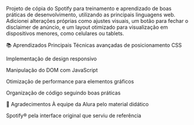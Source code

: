 Projeto de cópia do Spotify para treinamento e aprendizado de boas práticas de desenvolvimento, utilizando as principais linguagens web. Adicionei alterações próprias como ajustes visuais, um botão para fechar o disclaimer de anúncio, e um layout otimizado para visualização em dispositivos menores, como celulares ou tablets.

📚 Aprendizados Principais
Técnicas avançadas de posicionamento CSS

Implementação de design responsivo

Manipulação do DOM com JavaScript

Otimização de performance para elementos gráficos

Organização de código seguindo boas práticas

🙌 Agradecimentos
À equipe da Alura pelo material didático

Spotify® pela interface original que serviu de referência